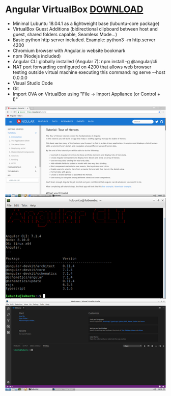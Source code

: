 # Angular VirtualBox [DOWNLOAD](https://github.com/Virtual-Machines/Angular-VirtualBox/releases/download/latest/Angular.ova)

- Minimal Lubuntu 18.04.1 as a lightweight base (lubuntu-core package)
- VirtualBox Guest Additions (bidirectional clipboard between host and guest, shared folders capable, Seamless Mode...)
- Basic python http server included. Example: python3 -m http.server 4200
- Chromium browser with Angular.io website bookmark
- npm (Nodejs included)
- Angular CLI globally installed (Angular 7): npm install -g @angular/cli
- NAT port forwarding configured on 4200 that allows web browser testing outside virtual machine executing this command:
ng serve --host 0.0.0.0
- Visual Studio Code
- Git
- Import OVA on VirtualBox using "File -> Import Appliance (or Control + I)"

![Angular](https://github.com/Virtual-Machines/Angular-VirtualBox/blob/master/Angular.png)
![Angular CLI version](https://github.com/Virtual-Machines/Angular-VirtualBox/blob/master/AngularCLI.png)
![Visual Studio Code](https://github.com/Virtual-Machines/Angular-VirtualBox/blob/master/code.png)
